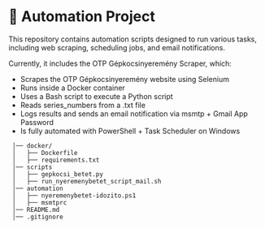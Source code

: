# 🚀 Automation Project
This repository contains automation scripts designed to run various tasks, including web scraping, scheduling jobs, and email notifications.

Currently, it includes the OTP Gépkocsinyeremény Scraper, which:

- Scrapes the OTP Gépkocsinyeremény website using Selenium
- Runs inside a Docker container
- Uses a Bash script to execute a Python script
- Reads series_numbers from a .txt file
- Logs results and sends an email notification via msmtp + Gmail App Password
- Is fully automated with PowerShell + Task Scheduler on Windows

``` otp_gepkocsinyeremeny/
 │── docker/
 │   ├── Dockerfile
 │   ├── requirements.txt
 │── scripts
 │   ├── gepkocsi_betet.py
 │   ├── run_nyeremenybetet_script_mail.sh
 │── automation
 │   ├── nyeremenybetet-idozito.ps1
 │   ├── msmtprc
 │── README.md
 │── .gitignore
```
